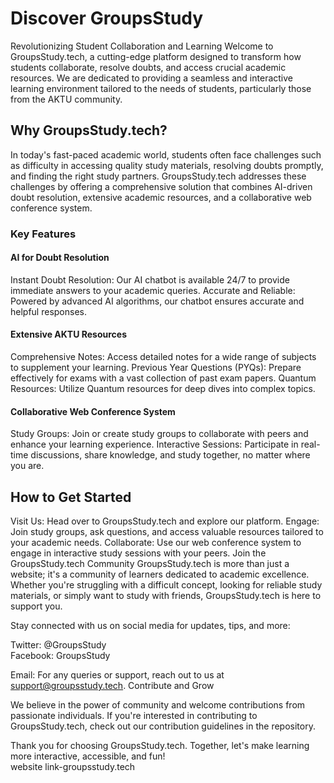 <h1>Discover GroupsStudy</h1>

Revolutionizing Student Collaboration and Learning
Welcome to GroupsStudy.tech, a cutting-edge platform designed to transform how students collaborate, resolve doubts, and access crucial academic resources. We are dedicated to providing a seamless and interactive learning environment tailored to the needs of students, particularly those from the AKTU community.

 <h2>Why GroupsStudy.tech?</h2>
In today's fast-paced academic world, students often face challenges such as difficulty in accessing quality study materials, resolving doubts promptly, and finding the right study partners. GroupsStudy.tech addresses these challenges by offering a comprehensive solution that combines AI-driven doubt resolution, extensive academic resources, and a collaborative web conference system.

 <h3>Key Features</h3>
 
 <h4>AI for Doubt Resolution</h4>
Instant Doubt Resolution: Our AI chatbot is available 24/7 to provide immediate answers to your academic queries.
Accurate and Reliable: Powered by advanced AI algorithms, our chatbot ensures accurate and helpful responses.

<h4>Extensive AKTU Resources </h4>
Comprehensive Notes: Access detailed notes for a wide range of subjects to supplement your learning.
Previous Year Questions (PYQs): Prepare effectively for exams with a vast collection of past exam papers.
Quantum Resources: Utilize Quantum resources for deep dives into complex topics.
  <h4>Collaborative Web Conference System </h4>
Study Groups: Join or create study groups to collaborate with peers and enhance your learning experience.
Interactive Sessions: Participate in real-time discussions, share knowledge, and study together, no matter where you are.


  <h2>How to Get Started</h2>
Visit Us: Head over to GroupsStudy.tech and explore our platform.
Engage: Join study groups, ask questions, and access valuable resources tailored to your academic needs.
Collaborate: Use our web conference system to engage in interactive study sessions with your peers.
Join the GroupsStudy.tech Community
GroupsStudy.tech is more than just a website; it's a community of learners dedicated to academic excellence. Whether you're struggling with a difficult concept, looking for reliable study materials, or simply want to study with friends, GroupsStudy.tech is here to support you.

Stay connected with us on social media for updates, tips, and more:

Twitter: @GroupsStudy <br>
Facebook: GroupsStudy <br>

Email: For any queries or support, reach out to us at support@groupsstudy.tech.
Contribute and Grow

We believe in the power of community and welcome contributions from passionate individuals. If you're interested in contributing to GroupsStudy.tech, check out our contribution guidelines in the repository.

Thank you for choosing GroupsStudy.tech. Together, let's make learning more interactive, accessible, and fun! <br>
website link-groupsstudy.tech

